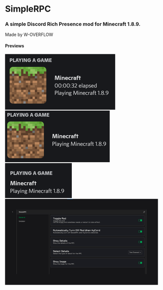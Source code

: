 # SimpleRPC
### A simple Discord Rich Presence mod for Minecraft 1.8.9.

Made by W-OVERFLOW

#### Previews
![img.png](.github/img.png)
![img_2.png](.github/img_1.png)
![img_3.png](.github/img_3.png)
![img_2.png](.github/img_2.png)